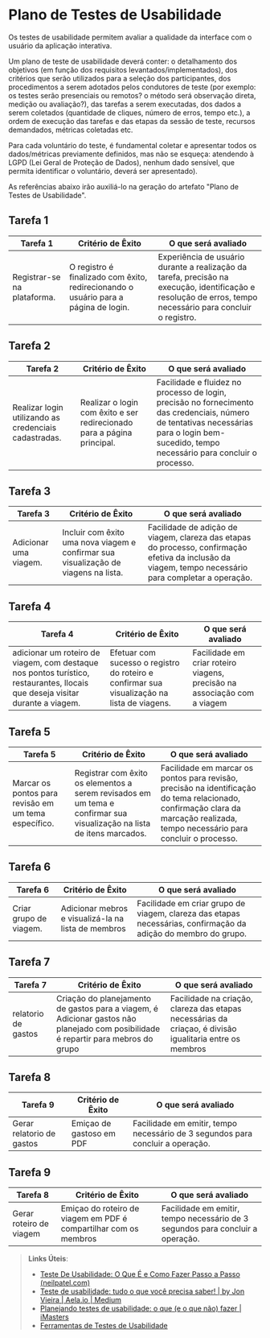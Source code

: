 # Plano de Testes de Usabilidade

Os testes de usabilidade permitem avaliar a qualidade da interface com o usuário da aplicação interativa.

Um plano de teste de usabilidade deverá conter: o detalhamento dos objetivos (em função dos requisitos levantados/implementados), dos critérios que serão utilizados para a seleção dos participantes, dos procedimentos a serem adotados pelos condutores de teste (por exemplo: os testes serão presenciais ou remotos? o método será observação direta, medição ou avaliação?), das tarefas a serem executadas, dos dados a serem coletados (quantidade de cliques, número de erros, tempo etc.), a ordem de execução das tarefas e das etapas da sessão de teste, recursos demandados, métricas coletadas etc.

Para cada voluntário do teste, é fundamental coletar e apresentar todos os dados/métricas previamente definidos, mas não se esqueça: atendendo à LGPD (Lei Geral de Proteção de Dados), nenhum dado sensível, que permita identificar o voluntário, deverá ser apresentado).

As referências abaixo irão auxiliá-lo na geração do artefato "Plano de Testes de Usabilidade".

## Tarefa 1

| **Tarefa 1** | **Critério de Êxito** | **O que será avaliado** |
|--------------|-----------------------|-------------------------|
| Registrar-se na plataforma.  | O registro é finalizado com êxito, redirecionando o usuário para a página de login. | Experiência de usuário durante a realização da tarefa, precisão na execução, identificação e resolução de erros, tempo necessário para concluir o registro. |


## Tarefa 2
| **Tarefa 2** | **Critério de Êxito** | **O que será avaliado** |
|--------------|-----------------------|-------------------------|
| Realizar login utilizando as credenciais cadastradas. | Realizar o login com êxito e ser redirecionado para a página principal. | Facilidade e fluidez no processo de login, precisão no fornecimento das credenciais, número de tentativas necessárias para o login bem-sucedido, tempo necessário para concluir o processo. |


## Tarefa 3
| **Tarefa 3** | **Critério de Êxito** | **O que será avaliado** |
|--------------|-----------------------|-------------------------|
| Adicionar uma viagem. | Incluir com êxito uma nova viagem e confirmar sua visualização de viagens na lista. | Facilidade de adição de viagem, clareza das etapas do processo, confirmação efetiva da inclusão da viagem, tempo necessário para completar a operação. |


## Tarefa 4
| **Tarefa 4** | **Critério de Êxito** | **O que será avaliado** |
|--------------|-----------------------|-------------------------|
| adicionar um roteiro de viagem, com destaque nos pontos turístico, restaurantes, llocais que deseja visitar durante a viagem. | Efetuar com sucesso o registro do roteiro e confirmar sua visualização na lista de viagens. | Facilidade em criar roteiro viagens, precisão na associação com a viagem |

## Tarefa 5
| **Tarefa 5** | **Critério de Êxito** | **O que será avaliado** |
|--------------|-----------------------|-------------------------|
| Marcar os pontos para revisão em um tema específico. | Registrar com êxito os elementos a serem revisados em um tema e confirmar sua visualização na lista de itens marcados. | Facilidade em marcar os pontos para revisão, precisão na identificação do tema relacionado, confirmação clara da marcação realizada, tempo necessário para concluir o processo. |

## Tarefa 6
| **Tarefa 6** | **Critério de Êxito** | **O que será avaliado** |
|--------------|-----------------------|-------------------------|
| Criar grupo de viagem. | Adicionar mebros e visualizá-la na lista de membros | Facilidade em  criar grupo de viagem, clareza das etapas necessárias, confirmação da adição do membro do grupo.|

## Tarefa 7
| **Tarefa 7** | **Critério de Êxito** | **O que será avaliado** |
|--------------|-----------------------|-------------------------|
| relatorio de gastos | Criação do planejamento  de gastos para a viagem, é  Adicionar gastos não planejado com posibilidade é repartir para mebros do  grupo | Facilidade na criação, clareza das etapas necessárias da criaçao, é divisão igualitaria entre os membros |

## Tarefa 8
| **Tarefa 9** | **Critério de Êxito** | **O que será avaliado** |
|--------------|-----------------------|-------------------------|
|Gerar relatorio de gastos | Emiçao de gastoso em PDF | Facilidade em emitir, tempo necessário de 3 segundos para concluir a operação. |

## Tarefa 9
| **Tarefa 8** | **Critério de Êxito** | **O que será avaliado** |
|--------------|-----------------------|-------------------------|
|Gerar roteiro de viagem | Emiçao do roteiro de viagem em PDF é compartilhar com os membros| Facilidade em emitir, tempo necessário de 3 segundos para concluir a operação. |

> **Links Úteis**:
> - [Teste De Usabilidade: O Que É e Como Fazer Passo a Passo (neilpatel.com)](https://neilpatel.com/br/blog/teste-de-usabilidade/)
> - [Teste de usabilidade: tudo o que você precisa saber! | by Jon Vieira | Aela.io | Medium](https://medium.com/aela/teste-de-usabilidade-o-que-voc%C3%AA-precisa-saber-39a36343d9a6/)
> - [Planejando testes de usabilidade: o que (e o que não) fazer | iMasters](https://imasters.com.br/design-ux/planejando-testes-de-usabilidade-o-que-e-o-que-nao-fazer/)
> - [Ferramentas de Testes de Usabilidade](https://www.usability.gov/how-to-and-tools/resources/templates.html)
